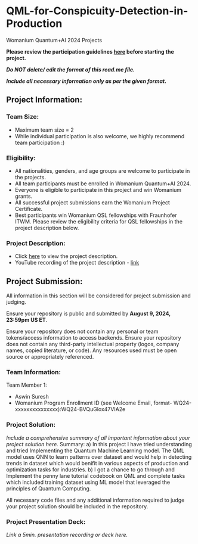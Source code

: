 # QML-for-Conspicuity-Detection-in-Production
Womanium Quantum+AI 2024 Projects

**Please review the participation guidelines [here](https://github.com/womanium-quantum/Quantum-AI-2024) before starting the project.**

_**Do NOT delete/ edit the format of this read.me file.**_

_**Include all necessary information only as per the given format.**_

## Project Information:

### Team Size:
  - Maximum team size = 2
  - While individual participation is also welcome, we highly recommend team participation :)

### Eligibility:
  - All nationalities, genders, and age groups are welcome to participate in the projects.
  - All team participants must be enrolled in Womanium Quantum+AI 2024.
  - Everyone is eligible to participate in this project and win Womanium grants.
  - All successful project submissions earn the Womanium Project Certificate.
  - Best participants win Womanium QSL fellowships with Fraunhofer ITWM. Please review the eligibility criteria for QSL fellowships in the project description below.

### Project Description:
  - Click [here](https://drive.google.com/file/d/1AcctFeXjchtEhYzPUsHpP_b4HGlI4kq9/view?usp=sharing) to view the project description.
  - YouTube recording of the project description - [link](https://youtu.be/Ac1ihFcTRTc?si=i6AIVfQQh8ymYQYp)

## Project Submission:
All information in this section will be considered for project submission and judging.

Ensure your repository is public and submitted by **August 9, 2024, 23:59pm US ET**.

Ensure your repository does not contain any personal or team tokens/access information to access backends. Ensure your repository does not contain any third-party intellectual property (logos, company names, copied literature, or code). Any resources used must be open source or appropriately referenced.

### Team Information:
Team Member 1:
 - Aswin Suresh 
 - Womanium Program Enrollment ID (see Welcome Email, format- WQ24-xxxxxxxxxxxxxxx):WQ24-BVQuGlox47VIA2e



### Project Solution:
_Include a comprehensive summary of all important information about your project solution here._
Summary:
a) In this project I have tried understanding and tried Implementing the Quantum Machine Learning model. The QML model uses QNN to learn patterns over dataset and would help in detecting trends in dataset which would benifit in various aspects of production and optimization tasks for industries.
b) I got a chance to go through and Implement the penny lane tutorial codebook on QML and complete tasks which included training dataset using ML model that leveraged the principles of Quantum Computing.

All necessary code files and any additional information required to judge your project solution should be included in the repository. 

### Project Presentation Deck:
_Link a 5min. presentation recording or deck here._


